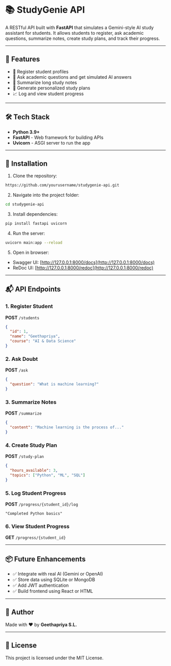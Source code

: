 # 📚 StudyGenie API

A RESTful API built with **FastAPI** that simulates a Gemini-style AI study assistant for students. It allows students to register, ask academic questions, summarize notes, create study plans, and track their progress.

----

## 🚀 Features

* 📌 Register student profiles
* 🤖 Ask academic questions and get simulated AI answers
* 📝 Summarize long study notes
* 📆 Generate personalized study plans
* 📈 Log and view student progress

---

## 🛠 Tech Stack

* **Python 3.9+**
* **FastAPI** - Web framework for building APIs
* **Uvicorn** - ASGI server to run the app

---

## 🔧 Installation

1. Clone the repository:

```bash
https://github.com/yourusername/studygenie-api.git
```

2. Navigate into the project folder:

```bash
cd studygenie-api
```

3. Install dependencies:

```bash
pip install fastapi uvicorn
```

4. Run the server:

```bash
uvicorn main:app --reload
```

5. Open in browser:

* Swagger UI: [http://127.0.0.1:8000/docs](http://127.0.0.1:8000/docs)
* ReDoc UI: [http://127.0.0.1:8000/redoc](http://127.0.0.1:8000/redoc)

---

## 📬 API Endpoints

### 1. Register Student

**POST** `/students`

```json
{
  "id": 1,
  "name": "Geethapriya",
  "course": "AI & Data Science"
}
```

### 2. Ask Doubt

**POST** `/ask`

```json
{
  "question": "What is machine learning?"
}
```

### 3. Summarize Notes

**POST** `/summarize`

```json
{
  "content": "Machine learning is the process of..."
}
```

### 4. Create Study Plan

**POST** `/study-plan`

```json
{
  "hours_available": 3,
  "topics": ["Python", "ML", "SQL"]
}
```

### 5. Log Student Progress

**POST** `/progress/{student_id}/log`

```text
"Completed Python basics"
```

### 6. View Student Progress

**GET** `/progress/{student_id}`

---

## 📦 Future Enhancements

* ✅ Integrate with real AI (Gemini or OpenAI)
* ✅ Store data using SQLite or MongoDB
* ✅ Add JWT authentication
* ✅ Build frontend using React or HTML

---

## 🧑 Author

Made with ❤️ by **Geethapriya S.L.**

---

## 📜 License

This project is licensed under the MIT License.
